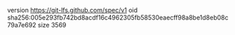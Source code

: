 version https://git-lfs.github.com/spec/v1
oid sha256:005e293fb742bd8acdf16c4962305fb58530eaecff98a8be1d8eb08c79a7e692
size 3569
